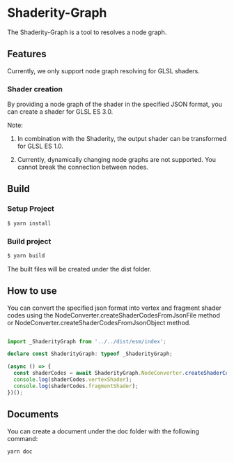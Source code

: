 # Shaderity-Graph

The Shaderity-Graph is a tool to resolves a node graph.

## Features

Currently, we only support node graph resolving for GLSL shaders.

### Shader creation

By providing a node graph of the shader in the specified JSON format, you can create a shader for GLSL ES 3.0.

Note:

1. In combination with the Shaderity, the output shader can be transformed for GLSL ES 1.0.

2. Currently, dynamically changing node graphs are not supported. You cannot break the connection between nodes.

## Build

### Setup Project

```bash
$ yarn install
```

### Build project

```bash
$ yarn build
```
The built files will be created under the dist folder.

## How to use

You can convert the specified json format into vertex and fragment shader codes using the NodeConverter.createShaderCodesFromJsonFile method or NodeConverter.createShaderCodesFromJsonObject method.

```typescript

import _ShaderityGraph from '../../dist/esm/index';

declare const ShaderityGraph: typeof _ShaderityGraph;

(async () => {
  const shaderCodes = await ShaderityGraph.NodeConverter.createShaderCodesFromJsonFile('./shaderNodeGraph.json');
  console.log(shaderCodes.vertexShader);
  console.log(shaderCodes.fragmentShader);
})();


```

## Documents

You can create a document under the doc folder with the following command:

``` bash
yarn doc
```
